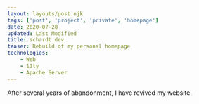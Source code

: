 ```yaml
---
layout: layouts/post.njk
tags: ['post', 'project', 'private', 'homepage']
date: 2020-07-28
updated: Last Modified
title: schardt.dev
teaser: Rebuild of my personal homepage
technologies:
    - Web
    - 11ty
    - Apache Server
---
```


After several years of abandonment, I have revived my website. 